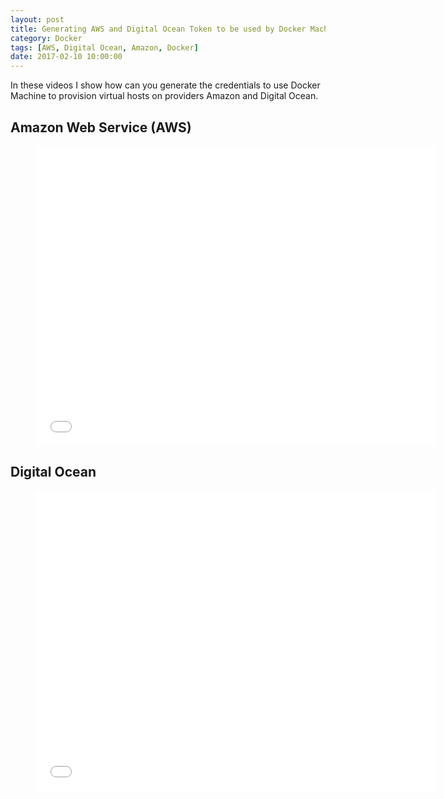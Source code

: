 ```yaml
---
layout: post
title: Generating AWS and Digital Ocean Token to be used by Docker Machine
category: Docker
tags: [AWS, Digital Ocean, Amazon, Docker]
date: 2017-02-10 10:00:00
---
```


In these videos I show how can you generate the credentials to use Docker Machine to provision virtual hosts on providers Amazon and Digital Ocean.

## Amazon Web Service (AWS)

<div class="video">
    <figure>
        <iframe width="640" height="480" src="//www.youtube.com/embed/L2enCa92hzM" frameborder="0" allowfullscreen></iframe>
    </figure>
</div>



## Digital Ocean 

<div class="video">
    <figure>
        <iframe width="640" height="480" src="//www.youtube.com/embed/uJHOXiXLJKA" frameborder="0" allowfullscreen></iframe>
    </figure>
</div>



<!-- working with Playlists dont work on gitpages
{% youtube uJHOXiXLJKA %}
{% youtube uJHOXiXLJKA?list=PLZUnFhiuLZRh4wz_dVt25mHH3Gd1ksGay %}
-->